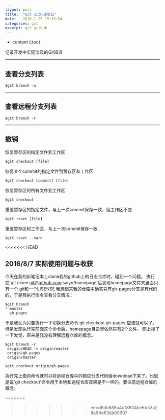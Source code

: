 ```yaml
---
layout: post
title:  "Git GitHub笔记"
date:   2016-1-25 15:15:54
categories: git
excerpt: git github
---
```


* content
{:toc}

记录开发中实际涉及的Git知识

---

## 查看分支列表

<pre><code>$git branch -a
</code></pre>

---

## 查看远程分支列表

<pre><code>$git branch -r
</code></pre>
---

## 撤销

恢复暂存区的指定文件到工作区

<pre><code>$git checkout [file]
</code></pre>

恢复某个commit的指定文件到暂存区和工作区

<pre><code>$git checkout [commit] [file]
</code></pre>

恢复暂存区的所有文件到工作区

<pre><code>$git checkout .
</code></pre>

重置暂存区的指定文件，与上一次commit保存一致，但工作区不变

<pre><code>$git reset [file]
</code></pre>

重置暂存区和工作区，与上一次commit保存一致

<pre><code>$git reset --hard
</code></pre>


<<<<<<< HEAD
## 2016/8/7 实际使用问题与收获

今天在我的新笔记本上clone我的github上的日志仓库时，碰到一个问题。
执行完'git clone git@github.com:saiyn/homepage'后发现homepage文件夹里面只有一个.git和一个LISENSE
我想起来我的仓库中确实只有gh-pages分支是有代码的，于是我执行命令查看分支情况：
<pre><code>$git branch
* master
  gh-pages
</code></pre>
于是我认为只要执行一下切换分支命令'git checkout gh-pages'应该就可以了。但是发现执行完前面这个命令后，homepage目录里依然只有2个文件。
网上搜了一下发觉，原来是我没有理解远程仓库的概念。
<pre><code>$git branch -r
 origin/HEAD -> origin/master
 origin/gh-pages
 origin/master

$git checkout origin/gh-pages
</code></pre>
执行完上面的命令就可以将远程仓库中的相应分支代码给download下来了。也就是说'git checkout'命令用于本地和远程仓库效果是不一样的。要注意远程仓库的概念。


































=======
>>>>>>> eecd8db688a4df8804be6b53a28a94e63db00907





